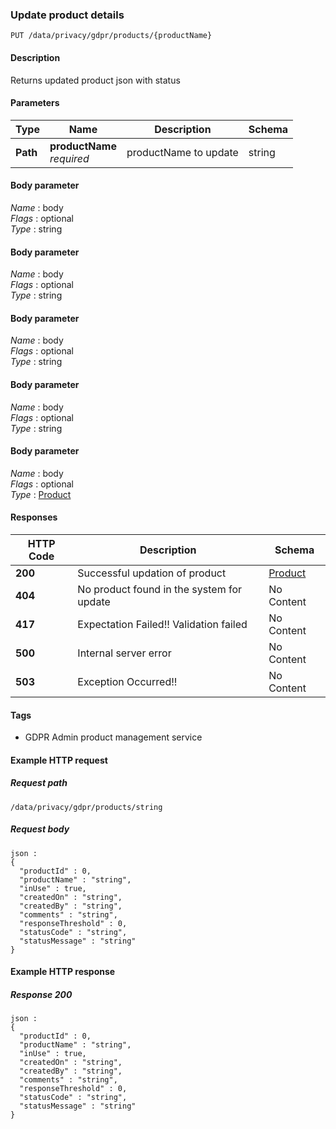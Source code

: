 
<a name="updateproduct"></a>
### Update product details
```
PUT /data/privacy/gdpr/products/{productName}
```


#### Description
Returns updated product json with status


#### Parameters

|Type|Name|Description|Schema|
|---|---|---|---|
|**Path**|**productName**  <br>*required*|productName to update|string|


#### Body parameter
*Name* : body  
*Flags* : optional  
*Type* : string


#### Body parameter
*Name* : body  
*Flags* : optional  
*Type* : string


#### Body parameter
*Name* : body  
*Flags* : optional  
*Type* : string


#### Body parameter
*Name* : body  
*Flags* : optional  
*Type* : string


#### Body parameter
*Name* : body  
*Flags* : optional  
*Type* : [Product](../definitions/Product.md#product)


#### Responses

|HTTP Code|Description|Schema|
|---|---|---|
|**200**|Successful updation of product|[Product](../definitions/Product.md#product)|
|**404**|No product found in the system for update|No Content|
|**417**|Expectation Failed!! Validation failed|No Content|
|**500**|Internal server error|No Content|
|**503**|Exception Occurred!!|No Content|


#### Tags

* GDPR Admin product management service


#### Example HTTP request

##### Request path
```
/data/privacy/gdpr/products/string
```


##### Request body
```
json :
{
  "productId" : 0,
  "productName" : "string",
  "inUse" : true,
  "createdOn" : "string",
  "createdBy" : "string",
  "comments" : "string",
  "responseThreshold" : 0,
  "statusCode" : "string",
  "statusMessage" : "string"
}
```


#### Example HTTP response

##### Response 200
```
json :
{
  "productId" : 0,
  "productName" : "string",
  "inUse" : true,
  "createdOn" : "string",
  "createdBy" : "string",
  "comments" : "string",
  "responseThreshold" : 0,
  "statusCode" : "string",
  "statusMessage" : "string"
}
```



